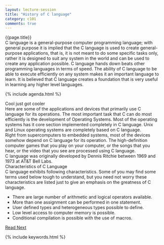 ```yaml
---
layout: lecture-session
title: "History of C language"
category: c101
comments: true
---
```


<div class="lecture-title">
	{{page.title}}
</div>

<section>
	<div class="para">
		C language is a <emphasis class="highlight">general-purpose</emphasis> computer programming language; with general purpose it is implied that the C language is used to create general-purpose applications, that is, it is not meant to do some specific tasks only, rather it is designed to suit any system in the world and can be used to create any application possible. C language hands down beats other programming languages in terms of speed. The ability of C language to be able to execute efficiently on any system makes it an important language to learn. It is believed that C language creates a foundation that is very useful in learning any higher level languages.
	</div>
</section>

{% include agenda.html %}

<section>
	<div id="capabilities-of-c" class="section-title">Cool just got cooler</div>
	<div class="para">
		Here are some of the applications and devices that primarily use C language for its operations. The most important task that C can do most efficiently is the development of <emphasis class="bold">Operating Systems</emphasis>. Most of the operating systems has it core section implemented completely in C language. Unix and Linux operating systems are completely based on C language.
	</div>
	<div class="para">
		Right from <emphasis class="bold">supercomputers</emphasis> to <emphasis class="bold">embedded systems</emphasis>, most of the devices somehow depend on C language for its operation. The high-definition <emphasis class="bold">computer games</emphasis> that you play on your computer, or the songs that you hear, or the video that you see are processed using C language.
	</div>
</section>

<section>
	<div class="fact-box">
		C language was originally developed by <emphasis class="quoted">Dennis Ritchie</emphasis> between 1969 and 1973 at AT&T Bell Labs.
	</div>
</section>

<section>
	<div id="characterisitcs-of-c" class="section-title">Characteristics of C Language</div>
	<div class="para">
		C language exhibits following characteristics. Some of you may find some terms used below tough to understand, but you need not worry these characteristics are listed just to give an emphasis on the greatness of C language.
		<ul>
			<li>There are large number of arithmetic and logical operators available.</li>
			<li>More than one assignment can be performed in one statement.</li>
			<li>User defined types and heterogeneous types possible to define.</li>
			<li>Low level access to computer memory is possible.</li>
			<li>Conditional compilation is possible with the use of macros.</li>
		</ul>
	</div>
</section>

<section>
	<a class="button" href="{% post_url /codelearn/courses/c101/2014-01-28-c101-first-program %}">Read Next</a>
</section>

{% include keywords.html %}